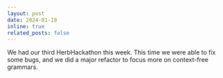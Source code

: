 ```yaml
---
layout: post
date: 2024-01-19
inline: true
related_posts: false
---
```


We had our third HerbHackathon this week. This time we were able to fix some bugs, and we did a major refactor to focus more on context-free grammars. 
